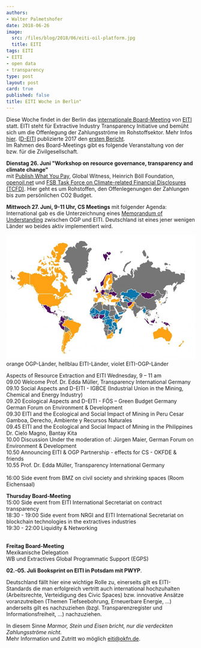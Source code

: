 ```yaml
---
authors: 
- Walter Palmetshofer
date: 2018-06-26
image:
  src: /files/blog/2018/06/eiti-oil-platform.jpg
  title: EITI
tags: EITI
- EITI
- open data 
- transparency
type: post
layout: post
card: true
published: false
title: EITI Woche in Berlin" 
---
```

Diese Woche findet in der Berlin das [internationale Board-Meeting](https://eiti.org/document/40th-board-meeting) von [EITI](https://www.eiti.org) statt.
EITI steht für Extractive Industry Transparency Initiative und bemüht sich um die Offenlegung der Zahlungsströme im Rohstoffsektor. 
Mehr Infos [hier](https://okfn.de/blog/2017/09/Erster-EITI-Bericht-veroeffentlicht/). ([D-EITI](http://d-eiti.de) publizierte 2017 den [ersten Bericht](www.d-eiti.de/wp-content/uploads/2017/08/1_D-EITI_Bericht_-fuer_-2016.pdf).<br>
Im Rahmen des Board-Meetings gibt es folgende Veranstaltung von der bzw. für die Zivilgesellschaft.

<b>Dienstag 26. Juni "Workshop on resource governance, transparency and climate change" </b><br>
mit [Publish What You Pay](http://www.publishwhatyoupay.org/learning/eiti-guide/), Global Witness, Heinrich Böll Foundation, [openoil.net](http://openoil.net/2017/06/21/where-are-your-countrys-oil-projects-on-the-climate-change-supply-curve/) und [FSB Task Force on Climate-related Financial Disclosures (TCFD)](https://www.fsb-tcfd.org/). Hier geht es um Rohstoffen, den Offenlegenungen der Zahlungen bis zum persönlichen CO2 Budget.

<b>Mittwoch 27. Juni, 9-11 Uhr, CS Meetings</b> mit folgender Agenda:<br>
International gab es die Unterzeichnung eines [Memorandum of Understanding](https://eiti.org/news/ogp-eiti-creating-transparency-circle) zwischen OGP und EITI. Deutschland ist eines jener wenigen Länder wo beides aktiv implementiert wird.


![lila beide, orange OGP, hellblau EITI](/files/blog/2018/06/eiti-ogp-countries.png "joinging forces EITI-OGP")orange OGP-Länder, hellblau EITI-Länder, violet EITI-OGP-Länder

Aspects of Resource Extraction and EITI Wednesday,  9 – 11 am<br>
09.00 Welcome Prof. Dr. Edda Müller, Transparency International Germany<br>
09.10 Social Aspects and D-EITI - IGBCE (Industrial Union in the Mining, Chemical and Energy Industry)<br>
09.20 Ecological Aspects and D-EITI - FÖS – Green Budget Germany German Forum on Environment & Development<br>
09.30 EITI and the Ecological and Social Impact of Mining in Peru Cesar Gamboa, Derecho, Ambiente y Recursos Naturales<br>
09.45 EITI and the Ecological and Social Impact of Mining in the Philippines Dr. Cielo Magno, Bantay Kita<br>
10.00 Discussion Under the moderation of: Jürgen Maier, German Forum on Environment & Development<br>
10.50 Announcing EITI & OGP Partnership - effects for CS - OKFDE & friends<br>
10.55 Prof. Dr. Edda Müller, Transparency International Germany<br>
<br>
16:00 Side event from BMZ on civil society and shrinking spaces (Room Eichensaal)

<b>Thursday Board-Meeting</b><br>
15:00 Side event from EITI International Secretariat on contract transparency<br>
18:30 - 19:00 Side event from NRGI and EITI International Secretariat on blockchain technologies in
the extractives industries <br>
19:30 - 22:00 Liquidity & Networking <br><br>

<b>Freitag Board-Meeting</b><br>
Mexikanische Delegation <br>
WB und Extractives Global Programmatic Support (EGPS) 

<b>02.-05. Juli Booksprint on EITI in Potsdam mit PWYP</b>.

Deutschland fällt hier eine wichtige Rolle zu, einerseits gilt es EITI-Standards die man erfolgreich vertritt auch international hochzuhalten (Arbeitsrechte, Verteidigung des Civic Spaces) bzw. innovative Ansätze voranzutreiben (Themen Tiefseebohrung, Erneuerbare Energie, ...) anderseits gilt es nachzuziehen (bzgl. Transparenzregister und Informationsfreiheit, ...) nachzuziehen.

In diesem Sinne <i>Marmor, Stein und Eisen bricht, nur die verdeckten Zahlungsströme nicht.</i><br>
Mehr Information und Zutritt wo möglich eiti@okfn.de.
